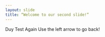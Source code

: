 ```yaml
---
layout: slide
title: “Welcome to our second slide!”
---
```

Duy Test Again
Use the left arrow to go back!
